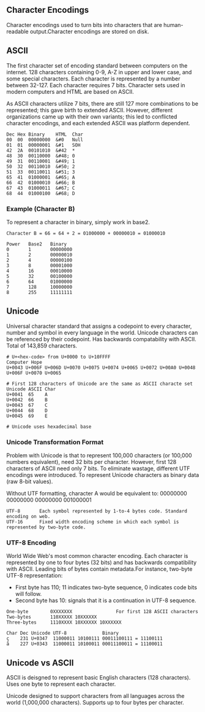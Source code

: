 ## Character Encodings

Character encodings used to turn bits into characters that are human-readable output.Character encodings are stored on disk.

## ASCII

The first character set of encoding standard between computers on the internet. 128 characters containing 0-9, A-Z in upper and lower case, and some special characters. Each character is represented by a number between 32-127. Each character requires 7 bits. Character sets used in modern computers and HTML are based on ASCII.

As ASCII characters utilize 7 bits, there are still 127 more combinations to be represented; this gave birth to extended ASCII. However, different organizations came up with their own variants; this led to conflicted character encodings, and each extended ASCII was platform dependent.

```
Dec	Hex	Binary    HTML	Char
00  00  00000000  &#0   Null
01  01  00000001  &#1   SOH
42  2A  00101010  &#42  *
48	30	00110000  &#48;	0
49	31	00110001  &#49;	1
50	32	00110010  &#50;	2
51	33	00110011  &#51;	3
65	41	01000001  &#65;	A
66	42	01000010  &#66;	B
67	43	01000011  &#67;	C
68	44	01000100  &#68;	D
```

### Example (Character B)

To represent a character in binary, simply work in base2.

```
Character B = 66 = 64 + 2 = 01000000 + 00000010 = 01000010
```

```
Power   Base2   Binary
0       1       00000000
1       2       00000010
2       4       00000100
3       8       00001000
4       16      00010000
5       32      00100000
6       64      01000000
7       128     10000000
8       255     11111111
```

## Unicode

Universal character standard that assigns a codepoint to every character, number and symbol in every language in the world. Unicode characters can be referenced by their codepoint. Has backwards compatability with ASCII. Total of 143,859 characters.

```
# U+<hex-code> from U+0000 to U+10FFFF
Computer Hope
U+0043 U+006F U+006D U+0070 U+0075 U+0074 U+0065 U+0072 U+00A0 U+0048 U+006F U+0070 U+0065

# First 128 characters of Unicode are the same as ASCII characte set
Unicode ASCII Char
U+0041	65    A
U+0042	66    B
U+0043	67    C
U+0044	68    D
U+0045	69    E

# Unicode uses hexadecimal base
```

### Unicode Transformation Format

Problem with Unicode is that to represent 100,000 characters (or 100,000 numbers equivalent), need 32 bits per character. However, first 128 characters of ASCII need only 7 bits. To eliminate wastage, different UTF encodings were introduced. To represent Unicode characters as binary data (raw 8-bit values).

Without UTF formatting, character A would be equivalent to:
00000000 00000000 00000000 001000001

```
UTF-8       Each symbol represented by 1-to-4 bytes code. Standard encoding on web.
UTF-16      Fixed width encoding scheme in which each symbol is represented by two-byte code.
```

### UTF-8 Encoding

World Wide Web's most common character encoding. Each character is represented by one to four bytes (32 bits) and has backwards compatibility with ASCII. Leading bits of bytes contain metadata.For instance, two-byte UTF-8 representation:

- First byte has 110; 11 indicates two-byte sequence, 0 indicates code bits will follow.
- Second byte has 10: signals that it is a continuation in UTF-8 sequence.

```
One-byte        0XXXXXXX                For first 128 ASCII characters
Two-bytes       110XXXXX 10XXXXXX
Three-bytes     1110XXXX 10XXXXXX 10XXXXXX
```

```
Char Dec Unicode UTF-8             Binary
ç    231 U+0347  11000011 10100111 00011100111 = 11100111
ã    227 U+0343  11000011 10100011 00011100011 = 11100011
```

## Unicode vs ASCII

ASCII is deisgned to represent basic English characters (128 characters). Uses one byte to represent each character.

Unicode designed to support characters from all languages across the world (1,000,000 characters). Supports up to four bytes per character.
